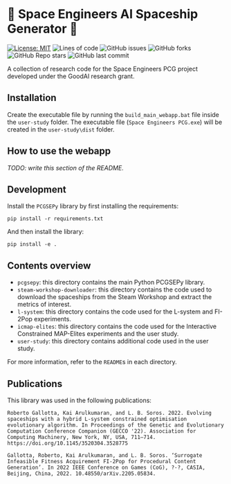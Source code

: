 # 🚀 Space Engineers AI Spaceship Generator 🚀
[![License: MIT](https://img.shields.io/badge/License-MIT-yellow.svg)](https://opensource.org/licenses/MIT)
![Lines of code](https://img.shields.io/tokei/lines/github/arayabrain/space-engineers-research)
![GitHub issues](https://img.shields.io/github/issues-raw/arayabrain/space-engineers-research)
![GitHub forks](https://img.shields.io/github/forks/arayabrain/space-engineers-research?style=social)
![GitHub Repo stars](https://img.shields.io/github/stars/arayabrain/space-engineers-research?style=social)
![GitHub last commit](https://img.shields.io/github/last-commit/arayabrain/space-engineers-research)

A collection of research code for the Space Engineers PCG project developed under the GoodAI research grant.

## Installation
Create the executable file by running the `build_main_webapp.bat` file inside the `user-study` folder. The executable file (`Space Engineers PCG.exe`) will be created in the `user-study\dist` folder.

## How to use the webapp
_TODO: write this section of the README._

## Development
Install the `PCGSEPy` library by first installing the requirements:
```
pip install -r requirements.txt
```
And then install the library:
```
pip install -e .
```

## Contents overview
- `pcgsepy`: this directory contains the main Python PCGSEPy library.
- `steam-workshop-downloader`: this directory contains the code used to download the spaceships from the Steam Workshop and extract the metrics of interest.
- `l-system`: this directory contains the code used for the L-system and FI-2Pop experiments.
- `icmap-elites`: this directory contains the code used for the Interactive Constrained MAP-Elites experiments and the user study.
- `user-study`: this directory contains additional code used in the user study.

For more information, refer to the `README`s in each directory.

## Publications
This library was used in the following publications:
```
Roberto Gallotta, Kai Arulkumaran, and L. B. Soros. 2022. Evolving spaceships with a hybrid L-system constrained optimisation evolutionary algorithm. In Proceedings of the Genetic and Evolutionary Computation Conference Companion (GECCO '22). Association for Computing Machinery, New York, NY, USA, 711–714. https://doi.org/10.1145/3520304.3528775
```
```
Gallotta, Roberto, Kai Arulkumaran, and L. B. Soros. ‘Surrogate Infeasible Fitness Acquirement FI-2Pop for Procedural Content Generation’. In 2022 IEEE Conference on Games (CoG), ?-?, CASIA, Beijing, China, 2022. 10.48550/arXiv.2205.05834.
```